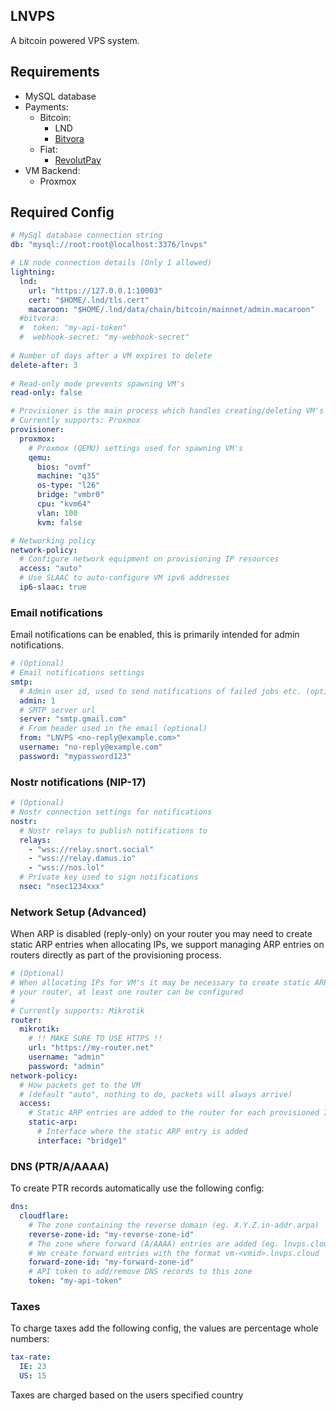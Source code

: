 ## LNVPS

A bitcoin powered VPS system.

## Requirements

- MySQL database
- Payments:
  - Bitcoin:
      - LND
      - [Bitvora](https://bitvora.com?r=lnvps)
  - Fiat:
    - [RevolutPay](https://www.revolut.com/business/revolut-pay/)
- VM Backend:
  - Proxmox

## Required Config

```yaml
# MySql database connection string
db: "mysql://root:root@localhost:3376/lnvps"

# LN node connection details (Only 1 allowed)
lightning:
  lnd:
    url: "https://127.0.0.1:10003"
    cert: "$HOME/.lnd/tls.cert"
    macaroon: "$HOME/.lnd/data/chain/bitcoin/mainnet/admin.macaroon"
  #bitvora:
  #  token: "my-api-token"
  #  webhook-secret: "my-webhook-secret"
    
# Number of days after a VM expires to delete
delete-after: 3
  
# Read-only mode prevents spawning VM's
read-only: false

# Provisioner is the main process which handles creating/deleting VM's
# Currently supports: Proxmox
provisioner:
  proxmox:
    # Proxmox (QEMU) settings used for spawning VM's
    qemu:
      bios: "ovmf"
      machine: "q35"
      os-type: "l26"
      bridge: "vmbr0"
      cpu: "kvm64"
      vlan: 100
      kvm: false

# Networking policy
network-policy:
  # Configure network equipment on provisioning IP resources
  access: "auto"
  # Use SLAAC to auto-configure VM ipv6 addresses
  ip6-slaac: true
```

### Email notifications

Email notifications can be enabled, this is primarily intended for admin notifications.

```yaml
# (Optional) 
# Email notifications settings
smtp:
  # Admin user id, used to send notifications of failed jobs etc. (optional)
  admin: 1
  # SMTP server url
  server: "smtp.gmail.com"
  # From header used in the email (optional)
  from: "LNVPS <no-reply@example.com>"
  username: "no-reply@example.com"
  password: "mypassword123"
```

### Nostr notifications (NIP-17)

```yaml
# (Optional) 
# Nostr connection settings for notifications
nostr:
  # Nostr relays to publish notifications to
  relays:
    - "wss://relay.snort.social"
    - "wss://relay.damus.io"
    - "wss://nos.lol"
  # Private key used to sign notifications
  nsec: "nsec1234xxx"
```

### Network Setup (Advanced)

When ARP is disabled (reply-only) on your router you may need to create static ARP entries when allocating
IPs, we support managing ARP entries on routers directly as part of the provisioning process.

```yaml
# (Optional) 
# When allocating IPs for VM's it may be necessary to create static ARP entries on 
# your router, at least one router can be configured
#
# Currently supports: Mikrotik
router:
  mikrotik:
    # !! MAKE SURE TO USE HTTPS !!
    url: "https://my-router.net"
    username: "admin"
    password: "admin"
network-policy:
  # How packets get to the VM 
  # (default "auto", nothing to do, packets will always arrive)
  access:
    # Static ARP entries are added to the router for each provisioned IP
    static-arp:
      # Interface where the static ARP entry is added
      interface: "bridge1"
```

### DNS (PTR/A/AAAA)

To create PTR records automatically use the following config:
```yaml
dns:
  cloudflare:
    # The zone containing the reverse domain (eg. X.Y.Z.in-addr.arpa)
    reverse-zone-id: "my-reverse-zone-id"
    # The zone where forward (A/AAAA) entries are added (eg. lnvps.cloud zone)
    # We create forward entries with the format vm-<vmid>.lnvps.cloud
    forward-zone-id: "my-forward-zone-id"
    # API token to add/remove DNS records to this zone
    token: "my-api-token"
```

### Taxes
To charge taxes add the following config, the values are percentage whole numbers:
```yaml
tax-rate:
  IE: 23
  US: 15
```

Taxes are charged based on the users specified country